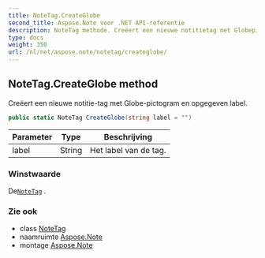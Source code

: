 ```yaml
---
title: NoteTag.CreateGlobe
second_title: Aspose.Note voor .NET API-referentie
description: NoteTag methode. Creëert een nieuwe notitietag met Globepictogram en opgegeven label.
type: docs
weight: 350
url: /nl/net/aspose.note/notetag/createglobe/
---
```

## NoteTag.CreateGlobe method

Creëert een nieuwe notitie-tag met Globe-pictogram en opgegeven label.

```csharp
public static NoteTag CreateGlobe(string label = "")
```

| Parameter | Type | Beschrijving |
| --- | --- | --- |
| label | String | Het label van de tag. |

### Winstwaarde

De[`NoteTag`](../) .

### Zie ook

* class [NoteTag](../)
* naamruimte [Aspose.Note](../../notetag/)
* montage [Aspose.Note](../../../)


